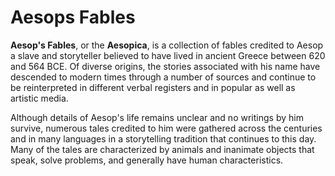 # Aesops Fables

**Aesop's Fables**, or the **Aesopica**, is a collection of fables credited to Aesop a slave and storyteller believed to have lived in ancient Greece between 620 and 564 BCE. Of diverse origins, the stories associated with his name have descended to modern times through a number of sources and continue to be reinterpreted in different verbal registers and in popular as well as artistic media.   

Although details of Aesop's life remains unclear and no writings by him survive, numerous tales credited to him were gathered across the centuries and in many languages in a storytelling tradition that continues to this day. Many of the tales are characterized by animals and inanimate objects that speak, solve problems, and generally have human characteristics.


